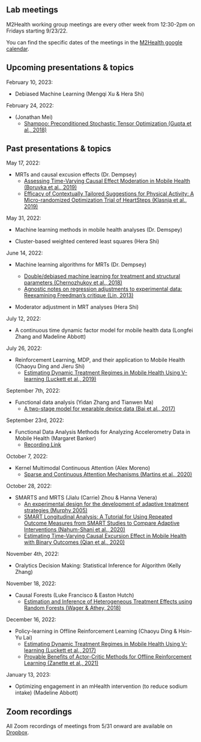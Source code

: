 ## Lab meetings

M2Health working group meetings are every other week from 12:30-2pm on Fridays starting 9/23/22.

You can find the specific dates of the meetings in the [M2Health google calendar](https://calendar.google.com/calendar/u/0?cid=Y182NHJ2Z3U4am82djAwc2h2NHBvNWFiNnM5Y0Bncm91cC5jYWxlbmRhci5nb29nbGUuY29t).

## Upcoming presentations & topics

February 10, 2023:

* Debiased Machine Learning (Mengqi Xu & Hera Shi)

February 24, 2022:

* (Jonathan Mei)
   * [Shampoo: Preconditioned Stochastic Tensor Optimization (Gupta et al., 2018)](https://arxiv.org/pdf/1802.09568.pdf)

## Past presentations & topics

May 17, 2022: 

* MRTs and causal excusion effects (Dr. Dempsey)
   * [Assessing Time-Varying Causal Effect Moderation in Mobile Health
(Boruvka et al., 2019)](https://www.ncbi.nlm.nih.gov/pmc/articles/PMC6241330/)
   * [Efficacy of Contextually Tailored Suggestions for Physical Activity: A Micro-randomized Optimization Trial of HeartSteps (Klasnja et al., 2019)](https://pubmed.ncbi.nlm.nih.gov/30192907/)

May 31, 2022: 

* Machine learning methods in mobile health analyses (Dr. Demspey)

* Cluster-based weighted centered least squares (Hera Shi)

June 14, 2022: 

* Machine learning algorithms for MRTs (Dr. Dempsey)
   * [Double/debiased machine learning for treatment and structural parameters (Chernozhukov et al., 2018)](https://academic.oup.com/ectj/article/21/1/C1/5056401)
   * [Agnostic notes on regression adjustments to experimental data: Reexamining Freedman’s critique (Lin, 2013)](https://projecteuclid.org/journals/annals-of-applied-statistics/volume-7/issue-1/Agnostic-notes-on-regression-adjustments-to-experimental-data--Reexamining/10.1214/12-AOAS583.full)  

* Moderator adjustment in MRT analyses (Hera Shi)

July 12, 2022:

* A continuous time dynamic factor model for mobile health data (Longfei Zhang and Madeline Abbott)

July 26, 2022:

* Reinforcement Learning, MDP, and their application to Mobile Health (Chaoyu Ding and Jieru Shi)
  * [Estimating Dynamic Treatment Regimes in Mobile Health Using V-learning (Luckett et al., 2019)](https://www.ncbi.nlm.nih.gov/pmc/articles/PMC7500510/)

September 7th, 2022:

* Functional data analysis (Yidan Zhang and Tianwen Ma)
  * [A two-stage model for wearable device data (Bai et al., 2017)](https://www.ncbi.nlm.nih.gov/pmc/articles/PMC5893449/)

September 23rd, 2022: 

* Functional Data Analysis Methods for Analyzing Accelerometry Data in Mobile Health (Margaret Banker)
  * [Recording Link](https://umich.zoom.us/rec/share/NKEx01euaUpHM5ympljZ84bQb0RBSViOBrJp0ZC1mrC7Sr4C50NgkY5qKb7m0RYk.cAOEnna87d3WcJOe?startTime=1663953680000)
  
October 7, 2022:

* Kernel Multimodal Continuous Attention (Alex Moreno)
  * [Sparse and Continuous Attention Mechanisms (Martins et al., 2020)](https://arxiv.org/abs/2006.07214)

October 28, 2022:

* SMARTS and MRTS (Jialu (Carrie) Zhou & Hanna Venera)
    * [An experimental design for the development of adaptive treatment strategies (Murphy 2005)](https://deepblue.lib.umich.edu/bitstream/handle/2027.42/39201/2022_ftp.pdf?sequence%3D1)
    * [SMART Longitudinal Analysis: A Tutorial for Using Repeated
Outcome Measures from SMART Studies to Compare Adaptive
Interventions (Nahum-Shani et al., 2020)](https://www.ncbi.nlm.nih.gov/pmc/articles/PMC7480232/pdf/nihms-1057445.pdf)
    * [Estimating Time-Varying Causal Excursion Effect in Mobile Health with Binary Outcomes (Qian et al., 2020)](https://escholarship.org/content/qt0083q4h6/qt0083q4h6_noSplash_3669269e42fc13ec3d3d0cecfe7ceb7c.pdf)
    
November 4th, 2022:

* Oralytics Decision Making: Statistical Inference for Algorithm (Kelly Zhang)

November 18, 2022:

* Causal Forests (Luke Francisco & Easton Hutch)
    * [Estimation and Inference of Heterogeneous Treatment Effects using Random Forests (Wager & Athey, 2018)](https://www.tandfonline.com/doi/full/10.1080/01621459.2017.1319839)
    
December 16, 2022:

* Policy-learning in Offline Reinforcement Learning (Chaoyu Ding & Hsin-Yu Lai)
    * [Estimating Dynamic Treatment Regimes in Mobile Health Using
V-learning (Luckett et al., 2017)](https://arxiv.org/pdf/1611.03531.pdf)
    * [Provable Benefits of Actor-Critic Methods
for Offline Reinforcement Learning (Zanette et al., 2021)](https://arxiv.org/pdf/2108.08812.pdf)

January 13, 2023:

* Optimizing engagement in an mHealth intervention (to reduce sodium intake) (Madeline Abbott)

## Zoom recordings
All Zoom recordings of meetings from 5/31 onward are available on [Dropbox](https://www.dropbox.com/sh/yyoig0mxm4vfo90/AACoP_tBrN4BF8sMuaX1L91Ua?dl=0).
